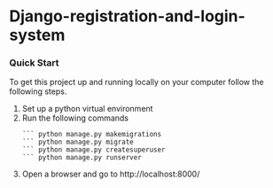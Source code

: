 # Django-registration-and-login-system
### Quick Start
To get this project up and running locally on your computer follow the following steps.
1. Set up a python virtual environment
2. Run the following commands
    ``` pip install -r requirements.txt
    ``` python manage.py makemigrations
    ``` python manage.py migrate
    ``` python manage.py createsuperuser
    ``` python manage.py runserver 
   
3. Open a browser and go to http://localhost:8000/

